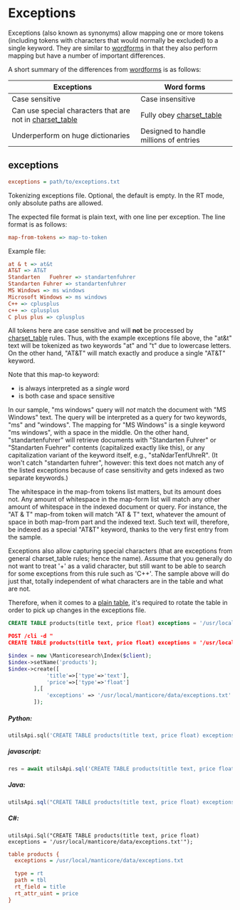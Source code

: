# Exceptions

Exceptions (also known as synonyms) allow mapping one or more tokens (including tokens with characters that would normally be excluded) to a single keyword. They are similar to [wordforms](../../Creating_a_table/NLP_and_tokenization/Wordforms.md#wordforms) in that they also perform mapping but have a number of important differences.

A short summary of the differences from [wordforms](../../Creating_a_table/NLP_and_tokenization/Wordforms.md#wordforms) is as follows:

| Exceptions | Word forms |
| - | - |
| Case sensitive | Case insensitive |
| Can use special characters that are not in [charset_table](../../Creating_a_table/NLP_and_tokenization/Low-level_tokenization.md#charset_table) | Fully obey [charset_table](../../Creating_a_table/NLP_and_tokenization/Low-level_tokenization.md#charset_table) |
| Underperform on huge dictionaries | Designed to handle millions of entries |

## exceptions

```ini
exceptions = path/to/exceptions.txt
```

<!-- example exceptions -->
Tokenizing exceptions file. Optional, the default is empty.
In the RT mode, only absolute paths are allowed.

The expected file format is plain text, with one line per exception. The line format is as follows:

```ini
map-from-tokens => map-to-token
```

Example file:

```ini
at & t => at&t
AT&T => AT&T
Standarten   Fuehrer => standartenfuhrer
Standarten Fuhrer => standartenfuhrer
MS Windows => ms windows
Microsoft Windows => ms windows
C++ => cplusplus
c++ => cplusplus
C plus plus => cplusplus
```

All tokens here are case sensitive and will **not** be processed by [charset_table](../../Creating_a_table/NLP_and_tokenization/Low-level_tokenization.md#charset_table) rules. Thus, with the example exceptions file above, the "at&t" text will be tokenized as two keywords "at" and "t" due to lowercase letters. On the other hand, "AT&T" will match exactly and produce a single "AT&T" keyword.

Note that this map-to keyword:
* is always interpreted as a *single* word
* is both case and space sensitive

In our sample, "ms windows" query will *not* match the document with "MS Windows" text. The query will be interpreted as a query for two keywords, "ms" and "windows". The mapping for "MS Windows" is a single keyword "ms windows", with a space in the middle. On the other hand, "standartenfuhrer" will retrieve documents with "Standarten Fuhrer" or "Standarten Fuehrer" contents (capitalized exactly like this), or any capitalization variant of the keyword itself, e.g., "staNdarTenfUhreR". (It won't catch "standarten fuhrer", however: this text does not match any of the listed exceptions because of case sensitivity and gets indexed as two separate keywords.)

The whitespace in the map-from tokens list matters, but its amount does not. Any amount of whitespace in the map-form list will match any other amount of whitespace in the indexed document or query. For instance, the "AT & T" map-from token will match "AT & T" text, whatever the amount of space in both map-from part and the indexed text. Such text will, therefore, be indexed as a special "AT&T" keyword, thanks to the very first entry from the sample.

Exceptions also allow capturing special characters (that are exceptions from general charset_table rules; hence the name). Assume that you generally do not want to treat '+' as a valid character, but still want to be able to search for some exceptions from this rule such as 'C++'. The sample above will do just that, totally independent of what characters are in the table and what are not.

Therefore, when it comes to a [plain table](../../Creating_a_table/Local_tables/Plain_table.md), it's required to rotate the table in order to pick up changes in the exceptions file.

<!-- request SQL -->

```sql
CREATE TABLE products(title text, price float) exceptions = '/usr/local/manticore/data/exceptions.txt'
```

<!-- request JSON -->

```json
POST /cli -d "
CREATE TABLE products(title text, price float) exceptions = '/usr/local/manticore/data/exceptions.txt'"
```

<!-- request PHP -->

```php
$index = new \Manticoresearch\Index($client);
$index->setName('products');
$index->create([
            'title'=>['type'=>'text'],
            'price'=>['type'=>'float']
        ],[
            'exceptions' => '/usr/local/manticore/data/exceptions.txt'
        ]);
```
<!-- intro -->
##### Python:

<!-- request Python -->

```python
utilsApi.sql('CREATE TABLE products(title text, price float) exceptions = \'/usr/local/manticore/data/exceptions.txt\'')
```
<!-- intro -->
##### javascript:

<!-- request javascript -->

```javascript
res = await utilsApi.sql('CREATE TABLE products(title text, price float) exceptions = \'/usr/local/manticore/data/exceptions.txt\'');
```

<!-- intro -->
##### Java:
<!-- request Java -->
```java
utilsApi.sql("CREATE TABLE products(title text, price float) exceptions = '/usr/local/manticore/data/exceptions.txt'");
```

<!-- intro -->
##### C#:
<!-- request C# -->
```clike
utilsApi.Sql("CREATE TABLE products(title text, price float) exceptions = '/usr/local/manticore/data/exceptions.txt'");
```

<!-- request CONFIG -->

```ini
table products {
  exceptions = /usr/local/manticore/data/exceptions.txt

  type = rt
  path = tbl
  rt_field = title
  rt_attr_uint = price
}
```
<!-- end -->
<!-- proofread -->
